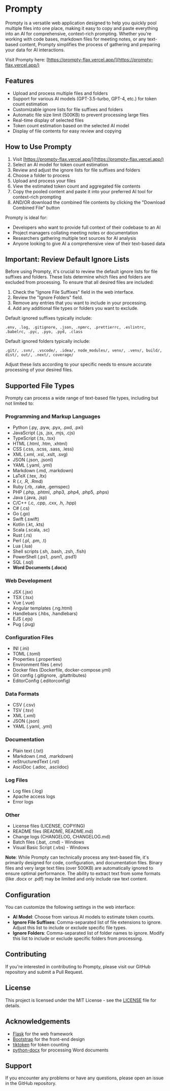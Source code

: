 # Prompty

Prompty is a versatile web application designed to help you quickly pool multiple files into one place, making it easy to copy and paste everything into an AI for comprehensive, context-rich prompting. Whether you're working with code bases, markdown files for meeting notes, or any text-based content, Prompty simplifies the process of gathering and preparing your data for AI interactions.

Visit Prompty here: [https://prompty-flax.vercel.app/](https://prompty-flax.vercel.app/)

## Features

- Upload and process multiple files and folders
- Support for various AI models (GPT-3.5-turbo, GPT-4, etc.) for token count estimation
- Customizable ignore lists for file suffixes and folders
- Automatic file size limit (500KB) to prevent processing large files
- Real-time display of selected files
- Token count estimation based on the selected AI model
- Display of file contents for easy review and copying

## How to Use Prompty

1. Visit [https://prompty-flax.vercel.app/](https://prompty-flax.vercel.app/)
2. Select an AI model for token count estimation
3. Review and adjust the ignore lists for file suffixes and folders
4. Choose a folder to process
5. Upload and process your files
6. View the estimated token count and aggregated file contents
7. Copy the pooled content and paste it into your preferred AI tool for context-rich prompting
8. AND/OR download the combined file contents by clicking the "Download Combined File" button

Prompty is ideal for:

- Developers who want to provide full context of their codebase to an AI
- Project managers collating meeting notes or documentation
- Researchers gathering multiple text sources for AI analysis
- Anyone looking to give AI a comprehensive view of their text-based data

## Important: Review Default Ignore Lists

Before using Prompty, it's crucial to review the default ignore lists for file suffixes and folders. These lists determine which files and folders are excluded from processing. To ensure that all desired files are included:

1. Check the "Ignore File Suffixes" field in the web interface.
2. Review the "Ignore Folders" field.
3. Remove any entries that you want to include in your processing.
4. Add any additional file types or folders you want to exclude.

Default ignored suffixes typically include:

```
.env, .log, .gitignore, .json, .npmrc, .prettierrc, .eslintrc, .babelrc, .pyc, .pyo, .pyd, .class
```

Default ignored folders typically include:

```
.git/, .svn/, .vscode/, .idea/, node_modules/, venv/, .venv/, build/, dist/, out/, .next/, coverage/
```

Adjust these lists according to your specific needs to ensure accurate processing of your desired files.

## Supported File Types

Prompty can process a wide range of text-based file types, including but not limited to:

### Programming and Markup Languages

- Python (.py, .pyw, .pyx, .pxd, .pxi)
- JavaScript (.js, .jsx, .mjs, .cjs)
- TypeScript (.ts, .tsx)
- HTML (.html, .htm, .xhtml)
- CSS (.css, .scss, .sass, .less)
- XML (.xml, .xsl, .xslt, .svg)
- JSON (.json, .jsonl)
- YAML (.yaml, .yml)
- Markdown (.md, .markdown)
- LaTeX (.tex, .ltx)
- R (.r, .R, .Rmd)
- Ruby (.rb, .rake, .gemspec)
- PHP (.php, .phtml, .php3, .php4, .php5, .phps)
- Java (.java, .jsp)
- C/C++ (.c, .cpp, .cxx, .h, .hpp)
- C# (.cs)
- Go (.go)
- Swift (.swift)
- Kotlin (.kt, .kts)
- Scala (.scala, .sc)
- Rust (.rs)
- Perl (.pl, .pm, .t)
- Lua (.lua)
- Shell scripts (.sh, .bash, .zsh, .fish)
- PowerShell (.ps1, .psm1, .psd1)
- SQL (.sql)
- **Word Documents (.docx)** <!-- Added this section -->

### Web Development

- JSX (.jsx)
- TSX (.tsx)
- Vue (.vue)
- Angular templates (.ng.html)
- Handlebars (.hbs, .handlebars)
- EJS (.ejs)
- Pug (.pug)

### Configuration Files

- INI (.ini)
- TOML (.toml)
- Properties (.properties)
- Environment files (.env)
- Docker files (Dockerfile, docker-compose.yml)
- Git config (.gitignore, .gitattributes)
- EditorConfig (.editorconfig)

### Data Formats

- CSV (.csv)
- TSV (.tsv)
- XML (.xml)
- JSON (.json)
- YAML (.yaml, .yml)

### Documentation

- Plain text (.txt)
- Markdown (.md, .markdown)
- reStructuredText (.rst)
- AsciiDoc (.adoc, .asciidoc)

### Log Files

- Log files (.log)
- Apache access logs
- Error logs

### Other

- License files (LICENSE, COPYING)
- README files (README, README.md)
- Change logs (CHANGELOG, CHANGELOG.md)
- Batch files (.bat, .cmd) - Windows
- Visual Basic Script (.vbs) - Windows

**Note**: While Prompty can technically process any text-based file, it's primarily designed for code, configuration, and documentation files. Binary files and very large text files (over 500KB) are automatically ignored to ensure optimal performance. The ability to extract text from some formats (like .docx or .pdf) may be limited and only include raw text content.

## Configuration

You can customize the following settings in the web interface:

- **AI Model**: Choose from various AI models to estimate token counts.
- **Ignore File Suffixes**: Comma-separated list of file extensions to ignore. Adjust this list to include or exclude specific file types.
- **Ignore Folders**: Comma-separated list of folder names to ignore. Modify this list to include or exclude specific folders from processing.

## Contributing

If you're interested in contributing to Prompty, please visit our GitHub repository and submit a Pull Request.

## License

This project is licensed under the MIT License - see the [LICENSE](LICENSE) file for details.

## Acknowledgements

- [Flask](https://flask.palletsprojects.com/) for the web framework
- [Bootstrap](https://getbootstrap.com/) for the front-end design
- [tiktoken](https://github.com/openai/tiktoken) for token counting
- [python-docx](https://python-docx.readthedocs.io/en/latest/) for processing Word documents <!-- Added this line -->

## Support

If you encounter any problems or have any questions, please open an issue in the GitHub repository.
